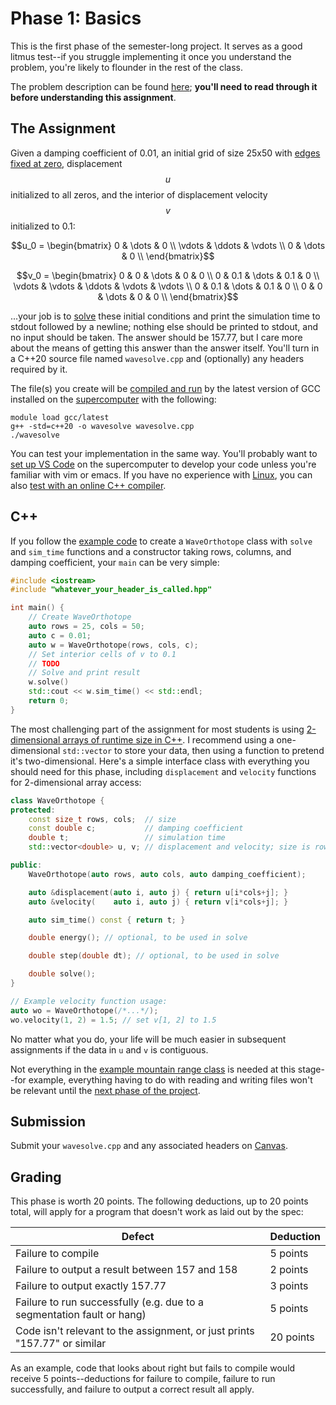 ---
---

# Phase 1: Basics

This is the first phase of the semester-long project. It serves as a good litmus test--if you struggle implementing it once you understand the problem, you're likely to flounder in the rest of the class.

The problem description can be found [here](overview.md); **you'll need to read through it before understanding this assignment**.



## The Assignment

Given a damping coefficient of 0.01, an initial grid of size 25x50 with [edges fixed at zero](https://en.wikipedia.org/wiki/Dirichlet_boundary_condition), displacement $$u$$ initialized to all zeros, and the interior of displacement velocity $$v$$ initialized to 0.1:

$$u_0 = \begin{bmatrix}
    0      & \dots  & 0      \\
    \vdots & \ddots & \vdots \\
    0      & \dots  & 0      \\
\end{bmatrix}$$

$$v_0 = \begin{bmatrix}
    0      & 0      & \dots  & 0      & 0      \\
    0      & 0.1    & \dots  & 0.1    & 0      \\
    \vdots & \vdots & \ddots & \vdots & \vdots \\
    0      & 0.1    & \dots  & 0.1    & 0      \\
    0      & 0      & \dots  & 0      & 0      \\
\end{bmatrix}$$

...your job is to [solve](overview.md#running-the-simulation) these initial conditions and print the simulation time to stdout followed by a newline; nothing else should be printed to stdout, and no input should be taken. The answer should be 157.77, but I care more about the means of getting this answer than the answer itself. You'll turn in a C++20 source file named `wavesolve.cpp` and (optionally) any headers required by it.

The file(s) you create will be [compiled and run](../resources.md#compilation) by the latest version of GCC installed on the [supercomputer](../assignments/get-account.md) with the following:

```shell
module load gcc/latest
g++ -std=c++20 -o wavesolve wavesolve.cpp
./wavesolve
```

You can test your implementation in the same way. You'll probably want to [set up VS Code](../resources.md#programming) on the supercomputer to develop your code unless you're familiar with vim or emacs. If you have no experience with [Linux](../lessons/2-linux.md), you can also [test with an online C++ compiler](../resources.md#compilation).



## C++

If you follow the [example code](https://github.com/BYUHPC/sci-comp-course-example-cxx/blob/main/src/MountainRange.hpp) to create a `WaveOrthotope` class with `solve` and `sim_time` functions and a constructor taking rows, columns, and damping coefficient, your `main` can be very simple:

```c++
#include <iostream>
#include "whatever_your_header_is_called.hpp"

int main() {
    // Create WaveOrthotope
    auto rows = 25, cols = 50;
    auto c = 0.01;
    auto w = WaveOrthotope(rows, cols, c);
    // Set interior cells of v to 0.1
    // TODO
    // Solve and print result
    w.solve()
    std::cout << w.sim_time() << std::endl;
    return 0;
}
```

The most challenging part of the assignment for most students is using [2-dimensional arrays of runtime size in C++](https://stackoverflow.com/a/32279494). I recommend using a one-dimensional `std::vector` to store your data, then using a function to pretend it's two-dimensional. Here's a simple interface class with everything you should need for this phase, including `displacement` and `velocity` functions for 2-dimensional array access:

```c++
class WaveOrthotope {
protected:
    const size_t rows, cols;  // size
    const double c;           // damping coefficient
    double t;                 // simulation time
    std::vector<double> u, v; // displacement and velocity; size is rows*cols

public:
    WaveOrthotope(auto rows, auto cols, auto damping_coefficient);

    auto &displacement(auto i, auto j) { return u[i*cols+j]; }
    auto &velocity(    auto i, auto j) { return v[i*cols+j]; }

    auto sim_time() const { return t; }

    double energy(); // optional, to be used in solve

    double step(double dt); // optional, to be used in solve

    double solve();
}

// Example velocity function usage:
auto wo = WaveOrthotope(/*...*/);
wo.velocity(1, 2) = 1.5; // set v[1, 2] to 1.5
```

No matter what you do, your life will be much easier in subsequent assignments if the data in `u` and `v` is contiguous.

Not everything in the [example mountain range class](https://github.com/BYUHPC/sci-comp-course-example-cxx/blob/main/src/MountainRange.hpp) is needed at this stage--for example, everything having to do with reading and writing files won't be relevant until the [next phase of the project](phase2.md).



## Submission

Submit your `wavesolve.cpp` and any associated headers on [Canvas](https://byu.instructure.com/courses/25261/assignments/810940).



## Grading

This phase is worth 20 points. The following deductions, up to 20 points total, will apply for a program that doesn't work as laid out by the spec:

| Defect | Deduction |
| --- | --- |
| Failure to compile | 5 points |
| Failure to output a result between 157 and 158 | 2 points |
| Failure to output exactly 157.77 | 3 points |
| Failure to run successfully (e.g. due to a segmentation fault or hang) | 5 points |
| Code isn't relevant to the assignment, or just prints "157.77" or similar | 20 points |

As an example, code that looks about right but fails to compile would receive 5 points--deductions for failure to compile, failure to run successfully, and failure to output a correct result all apply.
